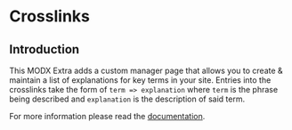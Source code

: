 # Crosslinks
## Introduction

This MODX Extra adds a custom manager page that allows you to create & maintain 
a list of explanations for key terms in your site. Entries into the crosslinks 
take the form of `term => explanation` where `term` is the phrase being 
described and `explanation` is the description of said term.

For more information please read the [documentation](http://jako.github.io/Crosslinks/).
